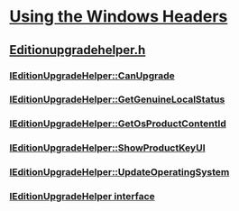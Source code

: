 # [Using the Windows Headers](../_winprog/index.md)
## [Editionupgradehelper.h](index.md)
### [IEditionUpgradeHelper::CanUpgrade](../editionupgradehelper/nf-editionupgradehelper-ieditionupgradehelper-canupgrade.md)
### [IEditionUpgradeHelper::GetGenuineLocalStatus](../editionupgradehelper/nf-editionupgradehelper-ieditionupgradehelper-getgenuinelocalstatus.md)
### [IEditionUpgradeHelper::GetOsProductContentId](../editionupgradehelper/nf-editionupgradehelper-ieditionupgradehelper-getosproductcontentid.md)
### [IEditionUpgradeHelper::ShowProductKeyUI](../editionupgradehelper/nf-editionupgradehelper-ieditionupgradehelper-showproductkeyui.md)
### [IEditionUpgradeHelper::UpdateOperatingSystem](../editionupgradehelper/nf-editionupgradehelper-ieditionupgradehelper-updateoperatingsystem.md)
### [IEditionUpgradeHelper interface](../editionupgradehelper/nn-editionupgradehelper-ieditionupgradehelper.md)
